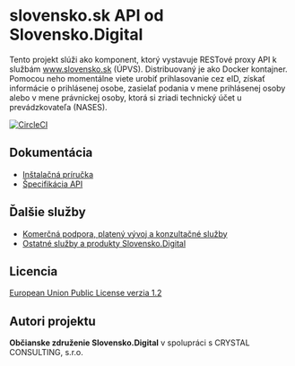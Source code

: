# slovensko.sk API od Slovensko.Digital

Tento projekt slúži ako komponent, ktorý vystavuje RESTové proxy API k službám www.slovensko.sk (ÚPVS). Distribuovaný je ako Docker kontajner. Pomocou neho momentálne viete urobiť prihlasovanie cez eID, získať informácie o prihlásenej osobe, zasielať podania v mene prihlásenej osoby alebo v mene právnickej osoby, ktorá si zriadi technický účet u prevádzkovateľa (NASES).

[![CircleCI](https://circleci.com/gh/slovensko-digital/slovensko-sk-api.svg?style=svg&circle-token=8a63391c6d3b22e8d90c7ff1d2efa51304f657bd)](https://circleci.com/gh/slovensko-digital/slovensko-sk-api)

## Dokumentácia

- [Inštalačná príručka](INSTALL.md)
- [Špecifikácia API](https://generator.swagger.io/?url=https://raw.githubusercontent.com/slovensko-digital/slovensko-sk-api/master/public/openapi.yaml)

## Ďalšie služby

- [Komerčná podpora, platený vývoj a konzultačné služby](https://ekosystem.slovensko.digital/sluzby/slovensko-sk-api)
- [Ostatné služby a produkty Slovensko.Digital](https://ekosystem.slovensko.digital/)

## Licencia

[European Union Public License verzia 1.2](LICENSE)

## Autori projektu

**Občianske združenie Slovensko.Digital** v spolupráci s CRYSTAL CONSULTING, s.r.o.

